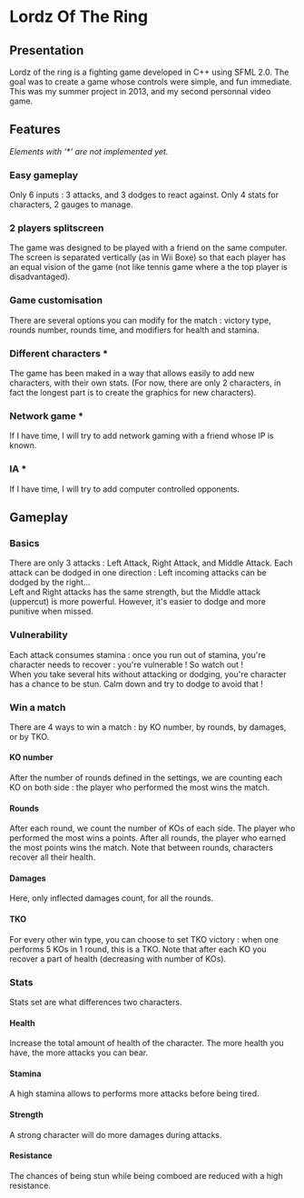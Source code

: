 # Lordz Of The Ring

## Presentation

Lordz of the ring is a fighting game developed in C++ using SFML 2.0. The goal was to create a game whose controls were simple, and fun immediate.  This was my summer project in 2013, and my second personnal video game.

## Features

_Elements with '*' are not implemented yet._

### Easy gameplay

Only 6 inputs : 3 attacks, and 3 dodges to react against. Only 4 stats for characters, 2 gauges to manage.

### 2 players splitscreen

The game was designed to be played with a friend on the same computer. The screen is separated vertically (as in Wii Boxe) so that each player has an equal vision of the game (not like tennis game where a the top player is disadvantaged).

### Game customisation

There are several options you can modify for the match : victory type, rounds number, rounds time, and modifiers for health and stamina.

### Different characters *

The game has been maked in a way that allows easily to add new characters, with their own stats. (For now, there are only 2 characters, in fact the longest part is to create the graphics for new characters).

### Network game *

If I have time, I will try to add network gaming with a friend whose IP is known.

### IA *

If I have time, I will try to add computer controlled opponents.

## Gameplay

### Basics

There are only 3 attacks : Left Attack, Right Attack, and Middle Attack. Each attack can be dodged in one direction : Left incoming attacks can be dodged by the right...  
Left and Right attacks has the same strength, but the Middle attack (uppercut) is more powerful. However, it's easier to dodge and more punitive when missed.  

### Vulnerability
Each attack consumes stamina : once you run out of stamina, you're character needs to recover : you're vulnerable ! So watch out !  
When you take several hits without attacking or dodging, you're character has a chance to be stun. Calm down and try to dodge to avoid that ! 

### Win a match

There are 4 ways to win a match : by KO number, by rounds, by damages, or by TKO.

#### KO number
After the number of rounds defined in the settings, we are counting each KO on both side : the player who performed the most wins the match.  

#### Rounds
After each round, we count the number of KOs of each side. The player who performed the most wins a points. After all rounds, the player who earned the most points wins the match. Note that between rounds, characters recover all their health.

#### Damages
Here, only inflected damages count, for all the rounds.

#### TKO
For every other win type, you can choose to set TKO victory : when one performs 5 KOs in 1 round, this is a TKO.  Note that after each KO you recover a part of health (decreasing with number of KOs). 

### Stats

Stats set are what differences two characters. 

#### Health
Increase the total amount of health of the character. The more health you have, the more attacks you can bear.

#### Stamina
A high stamina allows to performs more attacks before being tired.

#### Strength
A strong character will do more damages during attacks.

#### Resistance
The chances of being stun while being comboed are reduced with a high resistance.
